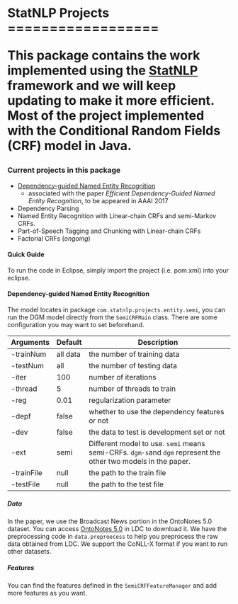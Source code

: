 
<h1> StatNLP Projects
==================

This package contains the work implemented using the [**StatNLP**](http://www.statnlp.org/statnlp-framework) framework and we will keep updating to make it more efficient. Most of the project implemented with the Conditional Random Fields (CRF) model in Java.



### Current projects in this package

- [Dependency-guided Named Entity Recognition](#dependency-guided-named-entity-recognition)
  - associated with the paper _Efficient Dependency-Guided Named Entity Recognition_, to be appeared in AAAI 2017
- Dependency Parsing
- Named Entity Recognition with Linear-chain CRFs and semi-Markov CRFs.
- Part-of-Speech Tagging and Chunking with Linear-chain CRFs
- Factorial CRFs (_ongoing_)




#### Quick Guide

To run the code in Eclipse, simply import the project (i.e. pom.xml) into your eclipse.




#### Dependency-guided Named Entity Recognition

The model locates in package ```com.statnlp.projects.entity.semi```, you can run the DGM model directly from the ```SemiCRFMain``` class. There are some configuration you may want to set beforehand. 

| Arguments  | Default  | Description                              |
| ---------- | -------- | ---------------------------------------- |
| -trainNum  | all data | the number of training data              |
| -testNum   | all      | the number of testing data               |
| -iter      | 100      | number of iterations                     |
| -thread    | 5        | number of threads to train               |
| -reg       | 0.01     | regularization parameter                 |
| -depf      | false    | whether to use the dependency features or not |
| -dev       | false    | the data to test is development set or not |
| -ext       | semi     | Different model to use. ```semi``` means semi-CRFs. ```dgm-s```and ```dgm``` represent the other two models in the paper. |
| -trainFile | null     | the path to the train file               |
| -testFile  | null     | the path to the test file                |

##### Data

In the paper, we use the Broadcast News portion in the OntoNotes 5.0 dataset. You can access [OntoNotes 5.0](https://catalog.ldc.upenn.edu/LDC2013T19) in LDC to download it. We have the preprocessing code in ```data.preproecess``` to help you preprocess the raw data obtained from LDC. We support the CoNLL-X format if you want to run other datasets.

##### Features

You can find the features defined in the ```SemiCRFFeatureManager``` and add more features as you want. 